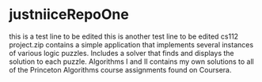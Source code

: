 # justniiceRepoOne
this is a test line to be edited
this is another test line to be edited
cs112 project.zip contains a simple application that implements several instances of various logic puzzles.
Includes a solver that finds and displays the solution to each puzzle.
Algorithms I and II contains my own solutions to all of the Princeton Algorithms course assignments found on Coursera.
